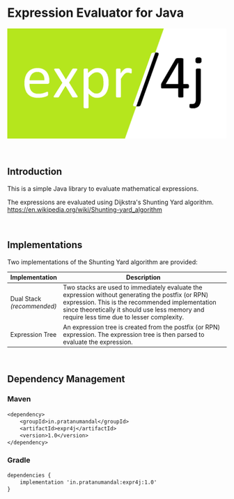 # Expression Evaluator for Java

![expr4j logo](expr4j.png)

<br/>

## Introduction
This is a simple Java library to evaluate mathematical expressions.

The expressions are evaluated using Dijkstra's Shunting Yard algorithm.<br/>
https://en.wikipedia.org/wiki/Shunting-yard_algorithm

<br/>

## Implementations
Two implementations of the Shunting Yard algorithm are provided:


| Implementation | Description |
| -------------- | ----------- |
| Dual Stack<br/>*(recommended)* | Two stacks are used to immediately evaluate the expression without generating the postfix (or RPN) expression. This is the recommended implementation since theoretically it should use less memory and require less time due to lesser complexity. |
| Expression Tree | An expression tree is created from the postfix (or RPN) expression. The expression tree is then parsed to evaluate the expression. |

<br/>

## Dependency Management

### Maven
    <dependency>
        <groupId>in.pratanumandal</groupId>
        <artifactId>expr4j</artifactId>
        <version>1.0</version>
    </dependency>

### Gradle
    dependencies {
        implementation 'in.pratanumandal:expr4j:1.0'
    }
